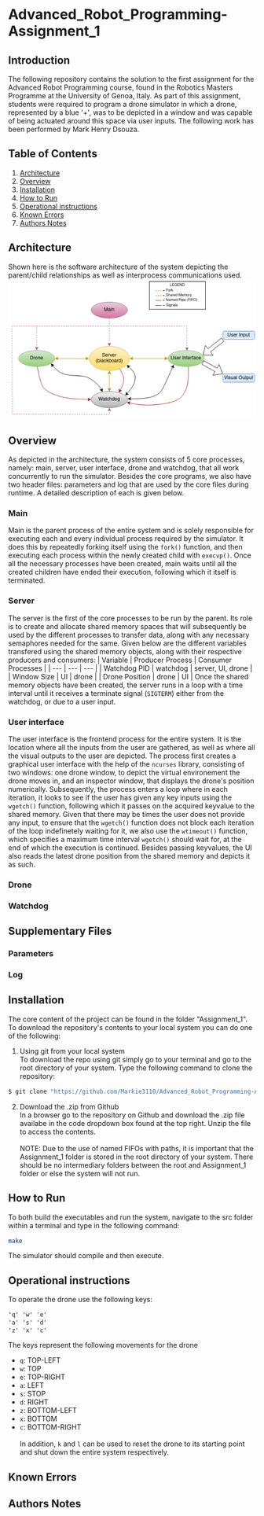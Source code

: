 Advanced_Robot_Programming-Assignment_1
================================

Introduction
----------------------
The following repository contains the solution to the first assignment for the Advanced Robot Programming course, found in the Robotics Masters Programme at the University of Genoa, Italy. As part of this assignment,
students were required to program a drone simulator in which a drone, represented by a blue '+', was to be depicted in a window and was capable of being actuated around this space via user inputs.
The following work has been performed by Mark Henry Dsouza.

Table of Contents
----------------------
1. [Architecture](https://github.com/Markie3110/Advanced_Robot_Programming-Assignment_1#architecture)
2. [Overview](https://github.com/Markie3110/Advanced_Robot_Programming-Assignment_1#overview)
3. [Installation](https://github.com/Markie3110/Advanced_Robot_Programming-Assignment_1#installation)
4. [How to Run](https://github.com/Markie3110/Advanced_Robot_Programming-Assignment_1#how-to-run)
5. [Operational instructions](https://github.com/Markie3110/Advanced_Robot_Programming-Assignment_1#operational-instructions)
6. [Known Errors](https://github.com/Markie3110/Advanced_Robot_Programming-Assignment_1#known-errors)
7. [Authors Notes](https://github.com/Markie3110/Advanced_Robot_Programming-Assignment_1#authors-notes)


Architecture
----------------------
Shown here is the software architecture of the system depicting the parent/child relationships as well as interprocess communications used.
![Architecture](Architecture.png)

Overview
----------------------
As depicted in the architecture, the system consists of 5 core processes, namely: main, server, user interface, drone and watchdog, that all work concurrently to run the simulator. Besides the core programs, we also have two header files: parameters and log that are used by the core files during runtime. A detailed description of each is given below.

### Main ###
Main is the parent process of the entire system and is solely responsible for executing each and every individual process required by the simulator. It does this by repeatedly forking itself using the `fork()` function, and then executing each process within the newly created child with `execvp()`. Once all the necessary processes have been created, main waits until all the created children have ended their execution, following which it itself is terminated.

### Server ###
The server is the first of the core processes to be run by the parent. Its role is to create and allocate shared memory spaces that will subsequently be used by the different processes to transfer data, along with any necessary semaphores needed for the same. Given below are the different variables transfered using the shared memory objects, along with their respective producers and consumers:
| Variable | Producer Process | Consumer Processes |
| --- | --- | --- |
| Watchdog PID | watchdog | server, UI, drone |
| Window Size | UI | drone |
| Drone Position | drone | UI |
Once the shared memory objects have been created, the server runs in a loop with a time interval until it receives a terminate signal (`SIGTERM`) either from the watchdog, or due to a user input.

### User interface ###
The user interface is the frontend process for the entire system. It is the location where all the inputs from the user are gathered, as well as where all the visual outputs to the user are depicted. The process first creates a graphical user interface with the help of the `ncurses` library, consisting of two windows: one drone window, to depict the virtual environement the drone moves in, and an inspector window, that displays the drone's position numerically. Subsequently, the process enters a loop where in each iteration, it looks to see if the user has given any key inputs using the `wgetch()` function, following which it passes on the acquired keyvalue to the shared memory. Given that there may be times the user does not provide any input, to ensure that the `wgetch()` function does not block each iteration of the loop indefinetely waiting for it, we also use the `wtimeout()` function, which specifies a maximum time interval `wgetch()` should wait for, at the end of which the execution is continued. Besides passing keyvalues, the UI also reads the latest drone position from the shared memory and depicts it as such. 

### Drone ###


### Watchdog ###

## Supplementary Files ##

### Parameters ###

### Log ###


Installation
----------------------
The core content of the project can be found in the folder "Assignment_1". To download the repository's contents to your local system you can do one of the following:

1. Using git from your local system<br>
To download the repo using git simply go to your terminal and go to the root directory of your system. Type the following command to clone the repository:
```bash
$ git clone "https://github.com/Markie3110/Advanced_Robot_Programming-Assignment_1"
```

2. Download the .zip from Github<br>
In a browser go to the repository on Github and download the .zip file availabe in the code dropdown box found at the top right. Unzip the file to access the contents.<br><br>
NOTE: Due to the use of named FIFOs with paths, it is important that the Assignment_1 folder is stored in the root directory of your system. There should be no intermediary folders between the root and Assignment_1
folder or else the system will not run.


How to Run
----------------------
To both build the executables and run the system, navigate to the src folder within a terminal and type in the following command:
```bash
make
```
The simulator should compile and then execute.

Operational instructions
----------------------
To operate the drone use the following keys:
```
'q' 'w' 'e'
'a' 's' 'd'
'z' 'x' 'c'
```
The keys represent the following movements for the drone
* `q`: TOP-LEFT
* `w`: TOP
* `e`: TOP-RIGHT
* `a`: LEFT
* `s`: STOP
* `d`: RIGHT
* `z`: BOTTOM-LEFT
* `x`: BOTTOM
* `c`: BOTTOM-RIGHT
<br><br>In addition, `k` and `l` can be used to reset the drone to its starting point and shut down the entire system respectively.

Known Errors
----------------------

Authors Notes
----------------------
